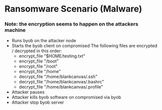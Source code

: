 # Ransomware Scenario (Malware)

### Note: the encryption seems to happen on the attackers machine

- Runs byob on the attacker node
- Starts the byob client on compromised
The following files are encrypted / decrypted in this order:
    - encrypt_file "$HOME/testing.txt"
    - encrypt_file "/boot"
    - encrypt_file "/root"
    - encrypt_file "/home"
    - decrypt_file "/home/blankcanvas/.ssh"
    - decrypt_file "/home/blankcanvas/.bashrc"
    - decrypt_file "/home/blankcanvas/.profile"
- Attacker pauses
- Attacker kills byob software on compromised via byob
- Attacker stop byob server

